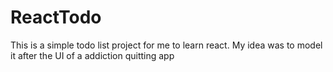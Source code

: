# ReactTodo
This is a simple todo list project for me to learn react. 
My idea was to model it after the UI of a addiction quitting app
